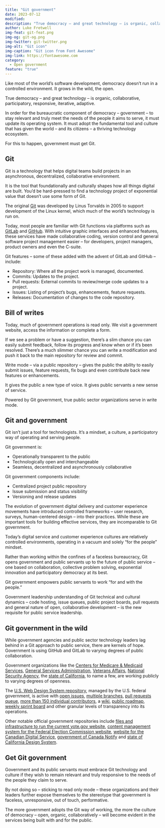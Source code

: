 ```yaml
---
title: "Git government"
date: 2023-07-12
modified: 
description: "True democracy – and great technology – is organic, collaborative, participatory, responsive, iterative, adaptive."
author: Luke Fretwell
img-feat: git-feat.png
img-og: git-og.png
img-twitter: git-twitter.png
img-alt: "Git icon"
img-caption: "Git icon from Font Awesome"
img-link: https://fontawesome.com
category:
  - Open government
feature: "true"
---
```


Like most of the world’s software development, democracy doesn’t run in a controlled environment. It grows in the wild, the open.

True democracy – and great technology – is organic, collaborative, participatory, responsive, iterative, adaptive.

In order for the bureaucratic component of democracy – government – to stay relevant and truly meet the needs of the people it aims to serve, it must update its operating system. It must adopt the fundamental tool and culture that has given the world – and its citizens – a thriving technology ecosystem.

For this to happen, government must get Git.


## Git

Git is a technology that helps digital teams build projects in an asynchronous, decentralized, collaborative environment. 

It is the tool that foundationally and culturally shapes how all things digital are built. You’d be hard-pressed to find a technology project of exponential value that doesn’t use some form of Git.

The original [Git](https://git-scm.com/) was developed by Linus Torvalds in 2005 to support development of the Linux kernel, which much of the world’s technology is run on.

Today, most people are familiar with Git functions via platforms such as [GitLab](https://about.gitlab.com/) and [GitHub](https://github.com/). With intuitive graphic interfaces and enhanced features, these services have made collaborative coding, version control and general software project management easier – for developers, project managers, product owners and even the C-suite.

Git features – some of these added with the advent of GitLab and GitHub – include:



* Repository: Where all the project work is managed, documented.
* Commits: Updates to the project.
* Pull requests: External commits to review/merge code updates to a project.
* Issues: Listing of project’s bugs, enhancements, feature requests.
* Releases: Documentation of changes to the code repository.


## Bill of writes

Today, much of government operations is read only. We visit a government website, access the information or complete a form.

If we see a problem or have a suggestion, there’s a slim chance you can easily submit feedback, follow its progress and know when or if it’s been resolved. There’s a much slimmer chance you can write a modification and push it back to the main repository for review and commit.

Write mode – via a public repository – gives the public the ability to easily submit issues, feature requests, fix bugs and even contribute back new features or enhancements.

It gives the public a new type of voice. It gives public servants a new sense of service.

Powered by Git government, true public sector organizations serve in write mode.


## Git and government

Git isn’t just a tool for technologists. It’s a mindset, a culture, a participatory way of operating and serving people.

Git government is:



* Operationally transparent to the public
* Technologically open and interchangeable
* Seamless, decentralized and asynchronously collaborative

Git government components include:



* Centralized project public repository
* Issue submission and status visibility
* Versioning and release updates

The evolution of government digital delivery and customer experience movements have introduced controlled frameworks – user research, surveys, human-centered design – into their practices. While these are important tools for building effective services, they are incomparable to Git government.

Today’s digital service and customer experience cultures are relatively controlled environments, operating in a vacuum and solely “for the people” mindset. 

Rather than working within the confines of a faceless bureaucracy, Git opens government and public servants up to the future of public service – one based on collaboration, collective problem solving, exponential innovation and participatory democracy at its best.

Git government empowers public servants to work “for and with the people.”

Government leadership understanding of Git technical and cultural dynamics – code hosting, issue queues, public project boards, pull requests and general nature of open, collaborative development – is the new requisite for public service leadership.


## Git government in the wild

While government agencies and public sector technology leaders lag behind in a Git approach to public service, there are kernels of hope. Government is using GitHub and GitLab to varying degrees of public collaboration.

Government organizations like the [Centers for Medicare & Medicaid Services](https://github.com/CMSgov), [General Services Administration](https://github.com/GSA/), [Veterans Affairs](https://github.com/department-of-veterans-affairs), [National Security Agency](https://github.com/NationalSecurityAgency), the [state of California](https://github.com/orgs/cagov/repositories?language=html&type=all), to name a few, are working publicly to varying degrees of openness.

The [U.S. Web Design System repository](https://github.com/uswds/uswds), managed by the U.S. federal government, is active with [open issues](https://github.com/uswds/uswds/issues), [multiple branches](https://github.com/uswds/uswds/branches), [pull requests queue](https://github.com/uswds/uswds/pulls), [more than 150 individual contributors](https://github.com/uswds/uswds/graphs/contributors), a [wiki](https://github.com/uswds/uswds/wiki), [public roadmap](https://github.com/orgs/uswds/projects/13/views/1), [weekly sprint board](https://github.com/orgs/uswds/projects/8/views/8) and other granular levels of transparency into its operations.

Other notable official government repositories include [files and infrastructure to run the current vote.gov website](https://github.com/usagov/vote-gov), [content management system for the Federal Election Commission website](https://github.com/fecgov/fec-cms), [website for the Canadian Digital Service](https://github.com/cds-snc/digital-canada-ca), [government of Canada Notify](https://github.com/search?q=topic%3Anotification-canada-ca+org%3Acds-snc&type=Repositories) and [state of California Design System](https://github.com/cagov/design-system).


## Get Git government

Government and its public servants must embrace Git technology and culture if they wish to remain relevant and truly responsive to the needs of the people they claim to serve.

By not doing so – sticking to read only mode – these organizations and their leaders further expose themselves to the stereotype that government is faceless, unresponsive, out of touch, performative.

The more government adopts the Git way of working, the more the culture of democracy – open, organic, collaboratively – will become evident in the services being built with and for the public.
